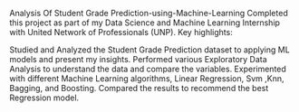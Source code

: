 Analysis Of Student Grade Prediction-using-Machine-Learning
Completed this project as part of my Data Science and Machine Learning Internship with United Network of Professionals (UNP). Key highlights:

Studied and Analyzed the Student Grade Prediction dataset to applying ML models and present my insights.
Performed various Exploratory Data Analysis to understand the data and compare the variables.
Experimented with different Machine Learning algorithms, Linear Regression, Svm ,Knn, Bagging, and Boosting.
Compared the results to recommend the best Regression model.

